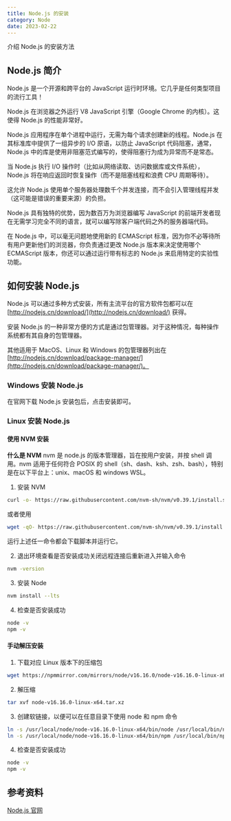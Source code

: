```yaml
---
title: Node.js 的安装
category: Node
date: 2023-02-22
---
```


介绍 Node.js 的安装方法
<!-- more -->

## Node.js 简介

Node.js 是一个开源和跨平台的 JavaScript 运行时环境。它几乎是任何类型项目的流行工具！

Node.js 在浏览器之外运行 V8 JavaScript 引擎（Google Chrome 的内核）。这使得 Node.js 的性能非常好。

Node.js 应用程序在单个进程中运行，无需为每个请求创建新的线程。Node.js 在其标准库中提供了一组异步的 I/O 原语，以防止 JavaScript 代码阻塞，通常，Node.js 中的库是使用非阻塞范式编写的，使得阻塞行为成为异常而不是常态。

当 Node.js 执行 I/O 操作时（比如从网络读取、访问数据库或文件系统），Node.js 将在响应返回时恢复操作（而不是阻塞线程和浪费 CPU 周期等待）。

这允许 Node.js 使用单个服务器处理数千个并发连接，而不会引入管理线程并发（这可能是错误的重要来源）的负担。

Node.js 具有独特的优势，因为数百万为浏览器编写 JavaScript 的前端开发者现在无需学习完全不同的语言，就可以编写除客户端代码之外的服务器端代码。

在 Node.js 中，可以毫无问题地使用新的 ECMAScript 标准，因为你不必等待所有用户更新他们的浏览器，你负责通过更改 Node.js 版本来决定使用哪个 ECMAScript 版本，你还可以通过运行带有标志的 Node.js 来启用特定的实验性功能。

## 如何安装 Node.js

Node.js 可以通过多种方式安装，所有主流平台的官方软件包都可以在 [http://nodejs.cn/download/](http://nodejs.cn/download/) 获得。

安装 Node.js 的一种非常方便的方式是通过包管理器。对于这种情况，每种操作系统都有其自身的包管理器。

其他适用于 MacOS、Linux 和 Windows 的包管理器列出在 [http://nodejs.cn/download/package-manager/](http://nodejs.cn/download/package-manager/)。

### Windows 安装 Node.js

在官网下载 Node.js 安装包后，点击安装即可。

### Linux 安装 Node.js

#### 使用 NVM 安装

**什么是 NVM**
nvm 是 node.js 的版本管理器，旨在按用户安装，并按 shell 调用。nvm 适用于任何符合 POSIX 的 shell（sh、dash、ksh、zsh、bash），特别是在以下平台上：unix、macOS 和 windows WSL。

1. 安装 NVM
```bash
curl -o- https://raw.githubusercontent.com/nvm-sh/nvm/v0.39.1/install.sh | bash
```
或者使用
```bash
wget -qO- https://raw.githubusercontent.com/nvm-sh/nvm/v0.39.1/install.sh | bash
```
运行上述任一命令都会下载脚本并运行它。

2. 退出环境查看是否安装成功关闭远程连接后重新进入并输入命令
```bash
nvm -version
```

3. 安装 Node
```bash
nvm install --lts
```

4. 检查是否安装成功
```bash
node -v
npm -v
```

#### 手动解压安装

1. 下载对应 Linux 版本下的压缩包
```bash
wget https://npmmirror.com/mirrors/node/v16.16.0/node-v16.16.0-linux-x64.tar.xz
```

2. 解压缩
```bash
tar xvf node-v16.16.0-linux-x64.tar.xz
```

3. 创建软链接，以便可以在任意目录下使用 node 和 npm 命令
```bash
ln -s /usr/local/node/node-v16.16.0-linux-x64/bin/node /usr/local/bin/node
ln -s /usr/local/node/node-v16.16.0-linux-x64/bin/npm /usr/local/bin/npm
```

4. 检查是否安装成功
```bash
node -v
npm -v
```

## 参考资料

[Node.js 官网](https://nodejs.org/zh-cn/)